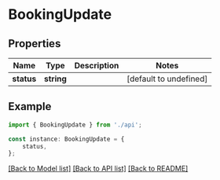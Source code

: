 # BookingUpdate


## Properties

Name | Type | Description | Notes
------------ | ------------- | ------------- | -------------
**status** | **string** |  | [default to undefined]

## Example

```typescript
import { BookingUpdate } from './api';

const instance: BookingUpdate = {
    status,
};
```

[[Back to Model list]](../README.md#documentation-for-models) [[Back to API list]](../README.md#documentation-for-api-endpoints) [[Back to README]](../README.md)
